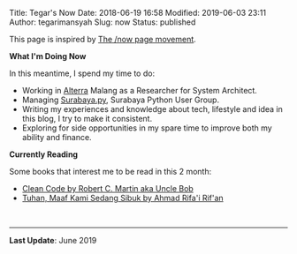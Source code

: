 Title: Tegar's Now
Date: 2018-06-19 16:58
Modified: 2019-06-03 23:11
Author: tegarimansyah
Slug: now
Status: published

This page is inspired by [The /now page movement](https://sivers.org/nowff). 

**What I'm Doing Now**

In this meantime, I spend my time to do:

-   Working in [Alterra](https://alterra.id) Malang as a Researcher for System Architect.
-   Managing [Surabaya.py](https://surabaya-py.github.io), Surabaya Python User Group.
-   Writing my experiences and knowledge about tech, lifestyle and idea in this blog, I try to make it consistent.
-   Exploring for side opportunities in my spare time to improve both my ability and finance.

**Currently Reading**

Some books that interest me to be read in this 2 month:

-   [Clean Code by Robert C. Martin aka Uncle Bob](https://www.goodreads.com/book/show/3735293-clean-code)
-   [Tuhan, Maaf Kami Sedang Sibuk by Ahmad Rifa'i Rif'an](https://www.goodreads.com/book/show/12070509-tuhan-maaf-kami-sedang-sibuk)

 

------------------------------------------------------------------------

**Last Update**: June 2019
